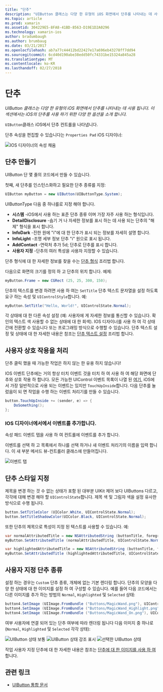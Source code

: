 ```yaml
---
title: "단추"
description: "UIButton 클래스는 다양 한 유형의 iOS 화면에서 단추를 나타내는 데 사용 됩니다. 이 섹션에서는 iOS의 단추를 사용 하기 위한 다양 한 옵션을 소개 합니다."
ms.topic: article
ms.prod: xamarin
ms.assetid: 304229E5-8FA8-41BD-8563-D19E1D2A0296
ms.technology: xamarin-ios
author: bradumbaugh
ms.author: brumbaug
ms.date: 03/21/2017
ms.openlocfilehash: ab7a77c44412bd22427e17a696eb43278ff7dd94
ms.sourcegitcommit: 6cd40d190abe38edd50fc74331be15324a845a28
ms.translationtype: MT
ms.contentlocale: ko-KR
ms.lasthandoff: 02/27/2018
---
```

# <a name="buttons"></a>단추

_UIButton 클래스는 다양 한 유형의 iOS 화면에서 단추를 나타내는 데 사용 됩니다. 이 섹션에서는 iOS의 단추를 사용 하기 위한 다양 한 옵션을 소개 합니다._

`UIButton`클래스 iOS에서 단추 컨트롤을 나타냅니다. 

단추 속성을 편집할 수 있습니다는 `Properties Pad` iOS 디자이너:


![](buttons-images/properties.png "IOS 디자이너의 속성 채움")

## <a name="creating-a-button"></a>단추 만들기

UIButton 단 몇 줄의 코드에서 만들 수 있습니다.

첫째, 새 단추를 인스턴스화하고 필요한 단추 종류를 지정:

```csharp
UIButton myButton = new UIButton(UIButtonType.System);
```

UIButtonType 다음 중 하나를로 지정 해야 합니다.

- **시스템** -iOS에서 사용 하는 표준 단추 종류 이며 가장 자주 사용 하는 형식입니다.
- **DetailDisclosure** -숨기 거 나 자세한 정보를 표시 하는 데 사용 되는 단추의 "해제" 형식을 표시 합니다.
- **InfoDark** -진한 원에 "i"에 대 한 단추가 표시 되는 정보를 자세히 설명 합니다.
- **InfoLight** -조명 세부 정보 단추 "i" 원으로 표시 됩니다.
- **AddContact** -연락처 추가 5d; 단추로 단추를 표시 합니다.
- **사용자 지정** -단추의 여러 특성을 사용자 지정할 수 있습니다.

단추 형식에 대 한 자세한 정보를 찾을 수는 [단추 형식](https://developer.xamarin.com/recipes/ios/standard_controls/buttons/create_different_types_of_buttons/) 조리법 합니다.

다음으로 화면의 크기를 정의 하 고 단추의 위치 합니다. 예제:

```csharp
myButton.Frame = new CGRect (25, 25, 300, 150);
```

단추의 텍스트를 변경 하려면 사용 하 여는 `SetTitle` 단추 텍스트 문자열을 설정 하도록 요구 하는 속성 및 `UIControlStyle`합니다. 예:

```csharp
myButton.SetTitle("Hello, World!", UIControlState.Normal);
```

각 상태에 대 한 다른 속성 설정 (예: 사용자에 게 자세한 정보를 통신할 수 있습니다. 확인의 텍스트 색 사용할 수 없는 상태에 대 한 회색). IOS 디자이너를 사용 하 여 각 상태 간에 전환할 수 있습니다 또는 프로그래밍 방식으로 수행할 수 있습니다. 단추 텍스트 설정 및 상태에 대 한 자세한 내용은 참조는 [단추 텍스트 설정](https://developer.xamarin.com/recipes/ios/standard_controls/buttons/set_button_text/) 조리법 합니다.

## <a name="dealing-with-user-interactions"></a>사용자 상호 작용을 처리


단추 클릭 했을 때 가능한 작업은 하지 않는 한 유용 하지 않습니다! 

IOS 이벤트 단추에는 거의 항상 터치 이벤트 것을 터치 하 여 사용 하 여 해당 화면에 단추와 상호 작용 하 합니다. 모든 가능한 UIControl 이벤트 목록이 나열 된 [여기](https://developer.apple.com/documentation/uikit/uicontrolevents), iOS에서 가장 일반적으로 사용 되는 이벤트는 있지만 `TouchUpInside`합니다. 다음 단추를 눌렀음이 되 면 작업을 수행 하는 이벤트 처리기를 만들 수 있습니다.


```csharp
button.TouchUpInside += (sender, e) => {
    DoSomething();
};
```

### <a name="adding-events-in-the-ios-designer"></a>IOS 디자이너에서에서 이벤트를 추가합니다.
 
속성 패드 이벤트 탭을 사용 하 여 컨트롤에 이벤트를 추가 합니다.

이벤트를 선택 하 고 목록에서 하나를 선택 하거나 새 이벤트 처리기의 이름을 입력 합니다. 이 새 부분 메서드 뷰-컨트롤러 클래스에 만들어집니다.

![이벤트 탭](buttons-images/image1.png)

## <a name="styling-a-button"></a>단추 스타일 지정

제목을 변경 하는 것 수 없는 상태가 포함 된 대부분 UIKit 제어 보다 UIButtons 다르고, 각각에 대해 변경 해야 할 `UIControlState`합니다. 제목 색 및 그림자 색을 설정 유사한 방식으로 수행 됩니다.

```csharp
button.SetTitleColor (UIColor.White, UIControlState.Normal);
button.SetTitleShadowColor(UIColor.Black, UIControlState.Normal);
```

또한 단추의 제목으로 특성이 지정 된 텍스트를 사용할 수 있습니다. 예:

```csharp
var normalAttributedTitle = new NSAttributedString (buttonTitle, foregroundColor: UIColor.Blue, strikethroughStyle: NSUnderlineStyle.Single);
myButton.SetAttributedTitle (normalAttributedTitle, UIControlState.Normal);

var highlightedAttributedTitle = new NSAttributedString (buttonTitle, foregroundColor: UIColor.Green, strikethroughStyle: NSUnderlineStyle.Thick);
myButton.SetAttributedTitle (highlightedAttributedTitle, UIControlState.Highlighted);
```

## <a name="custom-button-types"></a>사용자 지정 단추 종류


설정 하는 경우는 `Custom` 단추 종류, 개체에 없는 기본 렌더링 합니다. 단추의 모양을 다양 한 상태에 대 한 이미지를 설정 하 여 구성할 수 있습니다. 예를 들어 다음 코드에서는 다른 이미지를 추가 하는 방법의 `Normal`, `Highlighted` 및 `Selected` 상태:


```csharp
button4.SetImage (UIImage.FromBundle ("Buttons/MagicWand.png"), UIControlState.Normal);
button4.SetImage (UIImage.FromBundle ("Buttons/MagicWand_Highlight.png"), UIControlState.Highlighted);
button4.SetImage (UIImage.FromBundle ("Buttons/MagicWand_On.png"), UIControlState.Selected);
```


여부 사용자에 연결 되어 있는 단추 여부에 따라 렌더링 됩니다 다음 이미지 중 하나로 (`Normal`, `Highlighted` 및 `Selected` 각각 상태):


![](buttons-images/image22.png "UIButton 상태 보통")
![](buttons-images/image23.png "UIButton 상태 강조 표시")
![](buttons-images/image24.png "선택한 UIButton 상태")

작업 사용자 지정 단추에 대 한 자세한 내용은 참조는 [단추에 대 한 이미지를 사용 하 여](https://developer.xamarin.com/recipes/ios/standard_controls/buttons/use_an_image_for_a_button/)합니다.


## <a name="related-links"></a>관련 링크

- [UIButton 통합 문서](https://developer.xamarin.com/workbooks/ios/user-interface/UIbutton/uibutton.workbook)
